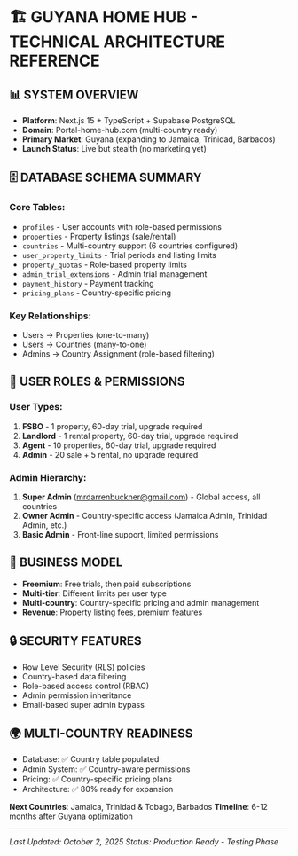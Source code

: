 # 🏗️ GUYANA HOME HUB - TECHNICAL ARCHITECTURE REFERENCE

## 📊 SYSTEM OVERVIEW
- **Platform**: Next.js 15 + TypeScript + Supabase PostgreSQL
- **Domain**: Portal-home-hub.com (multi-country ready)
- **Primary Market**: Guyana (expanding to Jamaica, Trinidad, Barbados)
- **Launch Status**: Live but stealth (no marketing yet)

## 🗄️ DATABASE SCHEMA SUMMARY

### Core Tables:
- `profiles` - User accounts with role-based permissions
- `properties` - Property listings (sale/rental)
- `countries` - Multi-country support (6 countries configured)
- `user_property_limits` - Trial periods and listing limits
- `property_quotas` - Role-based property limits
- `admin_trial_extensions` - Admin trial management
- `payment_history` - Payment tracking
- `pricing_plans` - Country-specific pricing

### Key Relationships:
- Users → Properties (one-to-many)
- Users → Countries (many-to-one)
- Admins → Country Assignment (role-based filtering)

## 👥 USER ROLES & PERMISSIONS

### User Types:
1. **FSBO** - 1 property, 60-day trial, upgrade required
2. **Landlord** - 1 rental property, 60-day trial, upgrade required  
3. **Agent** - 10 properties, 60-day trial, upgrade required
4. **Admin** - 20 sale + 5 rental, no upgrade required

### Admin Hierarchy:
1. **Super Admin** (mrdarrenbuckner@gmail.com) - Global access, all countries
2. **Owner Admin** - Country-specific access (Jamaica Admin, Trinidad Admin, etc.)
3. **Basic Admin** - Front-line support, limited permissions

## 🎯 BUSINESS MODEL
- **Freemium**: Free trials, then paid subscriptions
- **Multi-tier**: Different limits per user type
- **Multi-country**: Country-specific pricing and admin management
- **Revenue**: Property listing fees, premium features

## 🔒 SECURITY FEATURES
- Row Level Security (RLS) policies
- Country-based data filtering
- Role-based access control (RBAC)
- Admin permission inheritance
- Email-based super admin bypass

## 🌍 MULTI-COUNTRY READINESS
- Database: ✅ Country table populated
- Admin System: ✅ Country-aware permissions  
- Pricing: ✅ Country-specific pricing plans
- Architecture: ✅ 80% ready for expansion

**Next Countries**: Jamaica, Trinidad & Tobago, Barbados
**Timeline**: 6-12 months after Guyana optimization

---
*Last Updated: October 2, 2025*
*Status: Production Ready - Testing Phase*